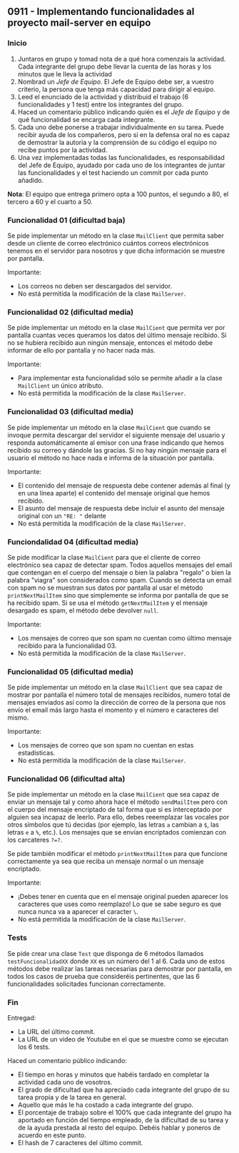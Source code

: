 ## 0911 - Implementando funcionalidades al proyecto mail-server en equipo


### Inicio

1. Juntaros en grupo y tomad nota de a qué hora comenzais la actividad. Cada integrante del grupo debe llevar la cuenta de las horas y los minutos que le lleva la actividad
2. Nombrad un _Jefe de Equipo_. El Jefe de Equipo debe ser, a vuestro criterio, la persona que tenga más capacidad para dirigir al equipo.
3. Leed el enunciado de la actividad y distribuid el trabajo (6 funcionalidades y 1 test) entre los integrantes del grupo.
4. Haced un comentario público indicando quién es el _Jefe de Equipo_ y de qué funcionalidad se encarga cada integrante.
4. Cada uno debe ponerse a trabajar individualmente en su tarea. Puede recibir ayuda de los compañeros, pero si en la defensa oral no es capaz de demostrar la autoría y la comprensión de su código el equipo no recibe puntos por la actividad.
5. Una vez implementadas todas las funcionalidades, es responsabilidad del Jefe de Equipo, ayudado por cada uno de los integrantes de juntar las funcionalidades y el test haciendo un commit por cada punto añadido.

__Nota__: El equipo que entrega primero opta a 100 puntos, el segundo a 80, el tercero a 60 y el cuarto a 50.


### Funcionalidad 01 (dificultad baja)

Se pide implementar un método en la clase `MailClient` que permita saber desde un cliente de correo electrónico cuántos correos electrónicos tenemos en el servidor para nosotros y que dicha información se muestre por pantalla. 

Importante: 

* Los correos no deben ser descargados del servidor. 
* No está permitida la modificación de la clase `MailServer`.


### Funcionalidad 02 (dificultad media)

Se pide implementar un método en la clase `MailCient` que permita ver por pantalla cuantas veces queramos los datos del último mensaje recibido. Si no se hubiera recibido aun ningún mensaje, entonces el método debe informar de ello por pantalla y no hacer nada más.

Importante: 
    
* Para implementar esta funcionalidad sólo se permite añadir a la clase `MailClient` un único atributo.
* No está permitida la modificación de la clase `MailServer`.

 
### Funcionalidad 03 (dificultad media)

Se pide implementar un método en la clase `MailCient` que cuando se invoque permita descargar del servidor el siguiente mensaje del usuario y responda automáticamente al emisor con una frase indicando que hemos recibido su correo y dándole las gracias. Si no hay ningún mensaje para el usuario el método no hace nada e informa de la situación por pantalla.

Importante: 

* El contenido del mensaje de respuesta debe contener además al final (y en una línea aparte) el contenido del mensaje original que hemos recibido.
* El asunto del mensaje de respuesta debe incluir el asunto del mensaje original con un `"RE: "` delante
* No está permitida la modificación de la clase `MailServer`.
 
 
### Funciondalidad 04 (dificultad media)
 
Se pide modificar la clase `MailCient` para que el cliente de correo electrónico sea capaz de detectar spam. Todos aquellos mensajes del email que contengan en el cuerpo del mensaje o bien la palabra "regalo" o bien la palabra "viagra" son considerados como spam. Cuando se detecta un email con spam no se muestran sus datos por pantalla al usar el método `printNextMailItem` sino que simplemente se informa por pantalla de que se ha recibido spam. Si se usa el método `getNextMailItem` y el mensaje desargado es spam, el método debe devolver `null`.
 
Importante: 
    
* Los mensajes de correo que son spam no cuentan como último mensaje recibido para la funcionalidad 03.
* No está permitida la modificación de la clase `MailServer`.
    
 
 
### Funcionalidad 05 (dificultad media)
 
Se pide implementar un método en la clase `MailClient` que sea capaz de mostrar por pantalla el número total de mensajes recibidos, numero total de mensajes enviados así como la dirección de correo de la persona que nos envío el email más largo hasta el momento y el número e caracteres del mismo.
 
Importante: 
    
* Los mensajes de correo que son spam no cuentan en estas estadísticas.
* No está permitida la modificación de la clase `MailServer`. 



### Funcionalidad 06 (dificultad alta)

Se pide implementar un método en la clase `MailCient` que sea capaz de enviar un mensaje tal y como ahora hace el método `sendMailItem` pero con el cuerpo del mensaje encriptado de tal forma que si es interceptado por alguien sea incapaz de leerlo. Para ello, debes reeemplazar las vocales por otros símbolos que tú decidas (por ejemplo, las letras `a` cambian a `$`, las letras `e` a `%`, etc.). Los mensajes que se envían encriptados comienzan con los carcateres `?=?`. 

Se pide también modificar el método `printNextMailItem` para que funcione correctamente ya sea que reciba un mensaje normal o un mensaje encriptado.

Importante: 
    
* ¡Debes tener en cuenta que en el mensaje original pueden aparecer los caracteres que uses como reemplazo! Lo que se sabe seguro es que nunca nunca va a aparecer el caracter `\`.
* No está permitida la modificación de la clase `MailServer`. 


### Tests 

Se pide crear una clase `Test` que disponga de 6 métodos llamados `testFuncionalidadXX` donde `XX` es un número del 1 al 6. Cada uno de estos métodos debe realizar las tareas necesarias para demostrar por pantalla, en todos los casos de prueba que consideréis pertinentes, que las 6 funcionalidades solicitades funcionan correctamente.


### Fin

Entregad:

* La URL del último commit.
* La URL de un vídeo de Youtube en el que se muestre como se ejecutan los 6 tests.

Haced un comentario público indicando:

* El tiempo en horas y minutos que habéis tardado en completar la actividad cada uno de vosotros.
* El grado de dificultad que ha apreciado cada integrante del grupo de su tarea propia y de la tarea en general.
* Aquello que más le ha costado a cada integrante del grupo.
* El porcentaje de trabajo sobre el 100% que cada integrante del grupo ha aportado en función del tiempo empleado, de la dificultad de su tarea y de la ayuda prestada al resto del equipo. Debéis hablar y poneros de acuerdo en este punto.
* El hash de 7 caracteres del último commit.
 
 
 
 
 
 
 
 



